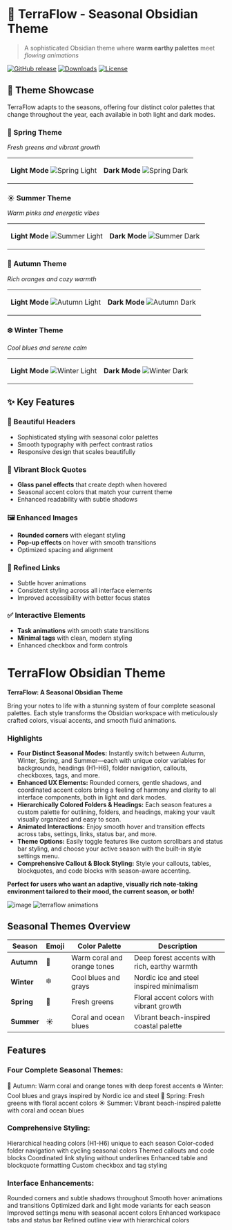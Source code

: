 # 🌿 TerraFlow - Seasonal Obsidian Theme

> A sophisticated Obsidian theme where **warm earthy palettes** meet *flowing animations*

[![GitHub release](https://img.shields.io/github/v/release/yourusername/terraflow-theme)](https://github.com/yourusername/terraflow-theme/releases)
[![Downloads](https://img.shields.io/github/downloads/yourusername/terraflow-theme/total)](https://github.com/yourusername/terraflow-theme/releases)
[![License](https://img.shields.io/github/license/yourusername/terraflow-theme)](LICENSE)

## 🎨 Theme Showcase

TerraFlow adapts to the seasons, offering four distinct color palettes that change throughout the year, each available in both light and dark modes.

### 🌸 Spring Theme
*Fresh greens and vibrant growth*

<table>
<tr>
<td width="50%">

**Light Mode**
![Spring Light](https://hebbkx1anhila5yf.public.blob.vercel-storage.com/01%20-%20spring-WJlHRdkplBVlplJ3aQII8OuhewkArr.png)

</td>
<td width="50%">

**Dark Mode**
![Spring Dark](https://hebbkx1anhila5yf.public.blob.vercel-storage.com/01%20-%20spring%20dark-j3FO0yUY9D0fymvTd13VEb9yrSMB4K.png)

</td>
</tr>
</table>

### ☀️ Summer Theme
*Warm pinks and energetic vibes*

<table>
<tr>
<td width="50%">

**Light Mode**
![Summer Light](https://hebbkx1anhila5yf.public.blob.vercel-storage.com/02%20-%20summer-Xg18F6rBrHvmzb6etcdCzg3qPCTEoo.png)

</td>
<td width="50%">

**Dark Mode**
![Summer Dark](https://hebbkx1anhila5yf.public.blob.vercel-storage.com/02%20-%20summer%20dark-vJUWcmcOgMaQct1whQUj8nyfr7Ch68.png)

</td>
</tr>
</table>

### 🍂 Autumn Theme
*Rich oranges and cozy warmth*

<table>
<tr>
<td width="50%">

**Light Mode**
![Autumn Light](https://hebbkx1anhila5yf.public.blob.vercel-storage.com/03%20-%20autumn-3y7NvILbEdZddVBYNLF5PG8LWUV6XR.png)

</td>
<td width="50%">

**Dark Mode**
![Autumn Dark](https://hebbkx1anhila5yf.public.blob.vercel-storage.com/03%20-%20autumn%20dark-9pTj6aLukhIuz2jEpJdVqaLX0Xp50V.png)

</td>
</tr>
</table>

### ❄️ Winter Theme
*Cool blues and serene calm*

<table>
<tr>
<td width="50%">

**Light Mode**
![Winter Light](https://hebbkx1anhila5yf.public.blob.vercel-storage.com/04%20-%20winter-hK5OblliWeulyyZAjzwSpomQbPB8ea.png)

</td>
<td width="50%">

**Dark Mode**
![Winter Dark](https://hebbkx1anhila5yf.public.blob.vercel-storage.com/04%20-%20winter%20dark-jWKXweA9daK2lbV4eH5pOPb2BTd9Qv.png)

</td>
</tr>
</table>

## ✨ Key Features

### 🎯 Beautiful Headers
- Sophisticated styling with seasonal color palettes
- Smooth typography with perfect contrast ratios
- Responsive design that scales beautifully

### 💬 Vibrant Block Quotes
- **Glass panel effects** that create depth when hovered
- Seasonal accent colors that match your current theme
- Enhanced readability with subtle shadows

### 🖼️ Enhanced Images
- **Rounded corners** with elegant styling
- **Pop-up effects** on hover with smooth transitions
- Optimized spacing and alignment

### 🔗 Refined Links
- Subtle hover animations
- Consistent styling across all interface elements
- Improved accessibility with better focus states

### ✅ Interactive Elements
- **Task animations** with smooth state transitions
- **Minimal tags** with clean, modern styling
- Enhanced checkbox and form controls




# TerraFlow Obsidian Theme

**TerraFlow: A Seasonal Obsidian Theme**

Bring your notes to life with a stunning system of four complete seasonal palettes. Each style transforms the Obsidian workspace with meticulously crafted colors, visual accents, and smooth fluid animations.

### Highlights

- **Four Distinct Seasonal Modes:** Instantly switch between Autumn, Winter, Spring, and Summer—each with unique color variables for backgrounds, headings (H1–H6), folder navigation, callouts, checkboxes, tags, and more.
- **Enhanced UX Elements:** Rounded corners, gentle shadows, and coordinated accent colors bring a feeling of harmony and clarity to all interface components, both in light and dark modes.
- **Hierarchically Colored Folders & Headings:** Each season features a custom palette for outlining, folders, and headings, making your vault visually organized and easy to scan.
- **Animated Interactions:** Enjoy smooth hover and transition effects across tabs, settings, links, status bar, and more.
- **Theme Options:** Easily toggle features like custom scrollbars and status bar styling, and choose your active season with the built-in style settings menu.
- **Comprehensive Callout & Block Styling:** Style your callouts, tables, blockquotes, and code blocks with season-aware accenting.

**Perfect for users who want an adaptive, visually rich note-taking environment tailored to their mood, the current season, or both!**

![image](https://github.com/user-attachments/assets/628e9b92-2701-47b1-86b1-369edbdd2f7a)
![terraflow animations](https://github.com/user-attachments/assets/f619c4d3-2608-4871-bec4-c03a5b9267df)

## Seasonal Themes Overview
| Season | Emoji | Color Palette | Description |
|--------|-------|---------------|-------------|
| **Autumn** | 🍂 | Warm coral and orange tones | Deep forest accents with rich, earthy warmth |
| **Winter** | ❄️ | Cool blues and grays | Nordic ice and steel inspired minimalism |
| **Spring** | 🌱 | Fresh greens | Floral accent colors with vibrant growth |
| **Summer** | ☀️ | Coral and ocean blues | Vibrant beach-inspired coastal palette |

## Features
### Four Complete Seasonal Themes:
🍂 Autumn: Warm coral and orange tones with deep forest accents
❄️ Winter: Cool blues and grays inspired by Nordic ice and steel
🌱 Spring: Fresh greens with floral accent colors
☀️ Summer: Vibrant beach-inspired palette with coral and ocean blues
### Comprehensive Styling:
Hierarchical heading colors (H1-H6) unique to each season
Color-coded folder navigation with cycling seasonal colors
Themed callouts and code blocks
Coordinated link styling without underlines
Enhanced table and blockquote formatting
Custom checkbox and tag styling
### Interface Enhancements:
Rounded corners and subtle shadows throughout
Smooth hover animations and transitions
Optimized dark and light mode variants for each season
Improved settings menu with seasonal accent colors
Enhanced workspace tabs and status bar
Refined outline view with hierarchical colors
